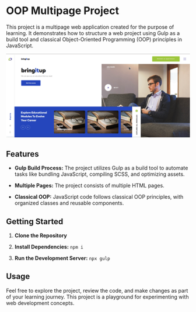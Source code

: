 # OOP Multipage Project

This project is a multipage web application created for the purpose of learning. It demonstrates how to structure a web project using Gulp as a build tool and classical Object-Oriented Programming (OOP) principles in JavaScript.

![MAIN](./screeshots/main.gif)

## Features

- **Gulp Build Process:** The project utilizes Gulp as a build tool to automate tasks like bundling JavaScript, compiling SCSS, and optimizing assets.

- **Multiple Pages:** The project consists of multiple HTML pages.

- **Classical OOP:** JavaScript code follows classical OOP principles, with organized classes and reusable components.

## Getting Started

1. **Clone the Repository**

2. **Install Dependencies:** `npm i`

3. **Run the Development Server:** `npx gulp`

## Usage

Feel free to explore the project, review the code, and make changes as part of your learning journey. This project is a playground for experimenting with web development concepts.
